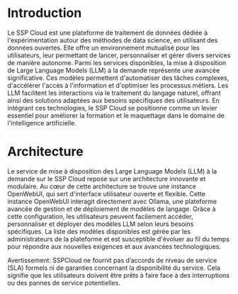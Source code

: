 # Introduction

Le SSP Cloud est une plateforme de traitement de données dédiée à l'expérimentation autour des méthodes de data science, en utilisant des données ouvertes. Elle offre un environnement mutualisé pour les utilisateurs, leur permettant de lancer, personnaliser et gérer divers services de manière autonome. Parmi les services disponibles, la mise à disposition de Large Language Models (LLM) à la demande représente une avancée significative. Ces modèles permettent d'automatiser des tâches complexes, d'accélérer l'accès à l'information et d'optimiser les processus métiers. Les LLM facilitent les interactions via le traitement du langage naturel, offrant ainsi des solutions adaptées aux besoins spécifiques des utilisateurs. En intégrant ces technologies, le SSP Cloud se positionne comme un levier essentiel pour améliorer la formation et le maquettage dans le domaine de l'intelligence artificielle.

# Architecture

Le service de mise à disposition des Large Language Models (LLM) à la demande sur le SSP Cloud repose sur une architecture innovante et modulaire. Au cœur de cette architecture se trouve une instance OpenWebUI, qui sert d'interface utilisateur ouverte et flexible. Cette instance OpenWebUI interagit directement avec Ollama, une plateforme avancée de gestion et de déploiement de modèles de langage. Grâce à cette configuration, les utilisateurs peuvent facilement accéder, personnaliser et déployer des modèles LLM selon leurs besoins spécifiques. La liste des modèles disponibles est gérée par les administrateurs de la plateforme et est susceptible d'évoluer au fil du temps pour répondre aux nouvelles exigences et aux avancées technologiques.

Avertissement: SSPCloud ne fournit pas d’accords de niveau de service (SLA) formels ni de garanties concernant la disponibilité du service. Cela signifie que les utilisateurs doivent être prêts à faire face à des interruptions ou des pannes de service potentielles.
